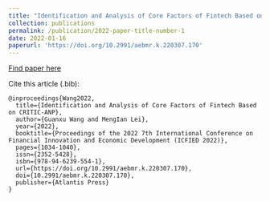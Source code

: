 ```yaml
---
title: "Identification and Analysis of Core Factors of Fintech Based on CRITIC-ANP"
collection: publications
permalink: /publication/2022-paper-title-number-1
date: 2022-01-16
paperurl: 'https://doi.org/10.2991/aebmr.k.220307.170'
---
```


[Find paper here](https://doi.org/10.2991/aebmr.k.220307.170)

Cite this article (.bib):

```
@inproceedings{Wang2022,
  title={Identification and Analysis of Core Factors of Fintech Based on CRITIC-ANP},
  author={Guanxu Wang and MengIan Lei},
  year={2022},
  booktitle={Proceedings of the 2022 7th International Conference on Financial Innovation and Economic Development (ICFIED 2022)},
  pages={1034-1040},
  issn={2352-5428},
  isbn={978-94-6239-554-1},
  url={https://doi.org/10.2991/aebmr.k.220307.170},
  doi={10.2991/aebmr.k.220307.170},
  publisher={Atlantis Press}
}
```
